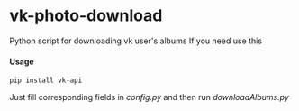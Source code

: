 # vk-photo-download
Python script for downloading vk user's albums
If you need use this


#### Usage
    pip install vk-api
Just fill corresponding fields in *config.py* and then run *downloadAlbums.py*
